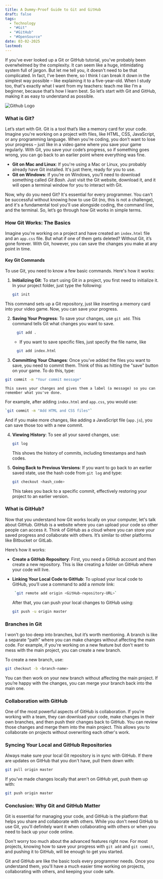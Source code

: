 ```yaml
---
title: A Dummy-Proof Guide to Git and GitHub
draft: false
tags:
  - Technology
  - "#Git"
  - "#GitHub"
  - "#OpenSource"
date: 03-02-2025
lastmod:
---
```

If you've ever looked up a Git or GitHub tutorial, you've probably been overwhelmed by the complexity. It can seem like a huge, intimidating system full of jargon. But let me tell you, it doesn't need to be that complicated. In fact, I've been there, so I think I can break it down in the simplest way possible – like explaining it to a five-year-old. When I study too, that's exactly what I want from my teachers: teach me like I’m a beginner, because that’s how I learn best. So let’s start with Git and GitHub, making it as easy to understand as possible.

![Github Logo](https://i.ytimg.com/vi/OEGm7LXAN_c/maxresdefault.jpg)

### What is Git?

Let’s start with Git. Git is a tool that’s like a memory card for your code. Imagine you're working on a project with files, like HTML, CSS, JavaScript, or any programming language. When you're coding, you don’t want to lose your progress – just like in a video game where you save your game regularly. With Git, you save your code’s progress, so if something goes wrong, you can go back to an earlier point where everything was fine.

- **Git on Mac and Linux**: If you're using a Mac or Linux, you probably already have Git installed. It's just there, ready for you to use.
- **Git on Windows**: If you’re on Windows, you’ll need to download something called _Git Bash_. Just visit the Git website, download it, and it will open a terminal window for you to interact with Git.

Now, why do you need Git? It's essential for every programmer. You can't be successful without knowing how to use Git (no, this is not a challenge), and it's a fundamental tool you'll use alongside coding, the command line, and the terminal. So, let’s go through how Git works in simple terms.

### How Git Works: The Basics

Imagine you're working on a project and have created an `index.html` file and an `app.css` file. But what if one of them gets deleted? Without Git, it’s gone forever. With Git, however, you can save the changes you make at any point in time.

#### Key Git Commands

To use Git, you need to know a few basic commands. Here's how it works:

1. **Initializing Git**: To start using Git in a project, you first need to initialize it. In your project folder, just type the following:

   ```bash
   git init
   ```

This command sets up a Git repository, just like inserting a memory card into your video game. Now, you can save your progress.

2. **Saving Your Progress**: To save your changes, use `git add`. This command tells Git what changes you want to save.

    ```bash
      git add .
    ```
        
     - If you want to save specific files, just specify the file name, like 
    
     ```bash
       git add index.html
     ```

3. **Committing Your Changes**: Once you've added the files you want to save, you need to commit them. Think of this as hitting the "save" button on your game. To do this, type:
    
 ```bash
git commit -m "Your commit message"
```

    This saves your changes and gives them a label (a message) so you can remember what you've done.
    

For example, after adding `index.html` and `app.css`, you would use:

   ```bash
`git commit -m "Add HTML and CSS files"`
   ```

And if you make more changes, like adding a JavaScript file (`app.js`), you can save those too with a new commit.

4. **Viewing History**: To see all your saved changes, use:

   ```bash
   git log
   ```

   This shows the history of commits, including timestamps and hash codes.

5. **Going Back to Previous Versions**: If you want to go back to an earlier saved state, use the hash code from `git log` and type:

   ```bash
   git checkout <hash_code>
   ```

   This takes you back to a specific commit, effectively restoring your project to an earlier version.

### What is GitHub?

Now that you understand how Git works locally on your computer, let's talk about GitHub. GitHub is a website where you can upload your code so other people can access it. Think of GitHub as a cloud where you can store your saved progress and collaborate with others. It’s similar to other platforms like Bitbucket or GitLab.

Here’s how it works:

- **Create a GitHub Repository**: First, you need a GitHub account and then create a new repository. This is like creating a folder on GitHub where your code will live.
- **Linking Your Local Code to GitHub**: To upload your local code to GitHub, you’ll use a command to add a _remote_ link:

   ```bash
    `git remote add origin <GitHub-repository-URL>`
    ```
    
    After that, you can push your local changes to GitHub using:
    
     ```bash
     git push -u origin master
     ```

### Branches in Git

I won’t go too deep into branches, but it’s worth mentioning. A branch is like a separate “path” where you can make changes without affecting the main code. For example, if you're working on a new feature but don't want to mess with the main project, you can create a new branch.

To create a new branch, use:

   ```bash
 git checkout -b <branch-name>
   ```

You can then work on your new branch without affecting the main project. If you’re happy with the changes, you can merge your branch back into the main one.

### Collaboration with GitHub

One of the most powerful aspects of GitHub is collaboration. If you’re working with a team, they can download your code, make changes in their own branches, and then push their changes back to GitHub. You can review those changes and merge them into the main project. This allows you to collaborate on projects without overwriting each other's work.

### Syncing Your Local and GitHub Repositories

Always make sure your local Git repository is in sync with GitHub. If there are updates on GitHub that you don't have, pull them down with:

   ```bash
git pull origin master
   ```

If you've made changes locally that aren't on GitHub yet, push them up with:

   ```bash
git push origin master
   ```

### Conclusion: Why Git and GitHub Matter

Git is essential for managing your code, and GitHub is the platform that helps you share and collaborate with others. While you don't need GitHub to use Git, you'll definitely want it when collaborating with others or when you need to back up your code online.

Don't worry too much about the advanced features right now. For most projects, knowing how to save your progress with `git add` and `git commit`, and pushing it to GitHub, will be enough to get you started.

Git and GitHub are like the basic tools every programmer needs. Once you understand them, you'll have a much easier time working on projects, collaborating with others, and keeping your code safe.